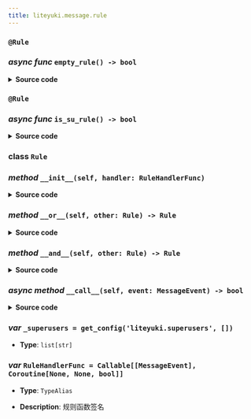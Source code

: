 ```yaml
---
title: liteyuki.message.rule
---
```

### `@Rule`
### *async func* `empty_rule() -> bool`


<details>
<summary> <b>Source code</b> </summary>

```python
@Rule
async def empty_rule(event: MessageEvent) -> bool:
    return True
```
</details>

### `@Rule`
### *async func* `is_su_rule() -> bool`


<details>
<summary> <b>Source code</b> </summary>

```python
@Rule
async def is_su_rule(event: MessageEvent) -> bool:
    return str(event.user_id) in _superusers
```
</details>

### **class** `Rule`
### *method* `__init__(self, handler: RuleHandlerFunc)`


<details>
<summary> <b>Source code</b> </summary>

```python
def __init__(self, handler: RuleHandlerFunc):
    self.handler = handler
```
</details>

### *method* `__or__(self, other: Rule) -> Rule`


<details>
<summary> <b>Source code</b> </summary>

```python
def __or__(self, other: 'Rule') -> 'Rule':

    async def combined_handler(event: MessageEvent) -> bool:
        return await self.handler(event) or await other.handler(event)
    return Rule(combined_handler)
```
</details>

### *method* `__and__(self, other: Rule) -> Rule`


<details>
<summary> <b>Source code</b> </summary>

```python
def __and__(self, other: 'Rule') -> 'Rule':

    async def combined_handler(event: MessageEvent) -> bool:
        return await self.handler(event) and await other.handler(event)
    return Rule(combined_handler)
```
</details>

### *async method* `__call__(self, event: MessageEvent) -> bool`


<details>
<summary> <b>Source code</b> </summary>

```python
async def __call__(self, event: MessageEvent) -> bool:
    if self.handler is None:
        return True
    return await self.handler(event)
```
</details>

### ***var*** `_superusers = get_config('liteyuki.superusers', [])`

- **Type**: `list[str]`

### ***var*** `RuleHandlerFunc = Callable[[MessageEvent], Coroutine[None, None, bool]]`

- **Type**: `TypeAlias`

- **Description**: 规则函数签名

